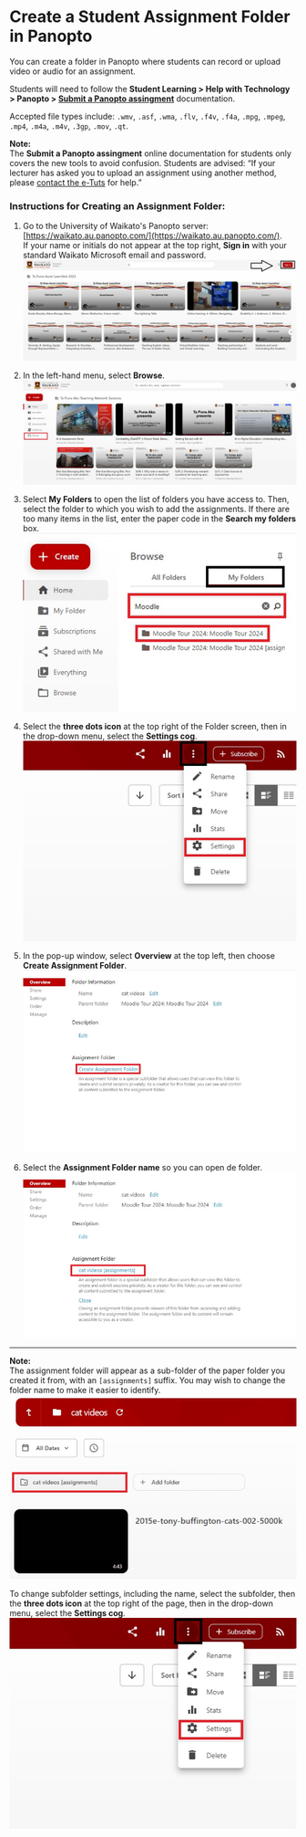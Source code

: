 # Create a Student Assignment Folder in Panopto

You can create a folder in Panopto where students can record or upload video or audio for an assignment.

Students will need to follow the **Student Learning > Help with Technology > Panopto > [Submit a Panopto assingment](https://www.waikato.ac.nz/students/teaching-and-learning/student/help-with-technology/panopto/panopto-assignments/)** documentation.

Accepted file types include: `.wmv`, `.asf`, `.wma`, `.flv`, `.f4v`, `.f4a`, `.mpg`, `.mpeg`, `.mp4`, `.m4a`, `.m4v`, `.3gp`, `.mov`, `.qt`.

**Note:**  
The **Submit a Panopto assingment** online documentation for students only covers the new tools to avoid confusion. Students are advised: “If your lecturer has asked you to upload an assignment using another method, please [contact the e-Tuts](https://www.waikato.ac.nz/students/teaching-and-learning/student/the-etuts-team/) for help.”

### Instructions for Creating an Assignment Folder:

1. Go to the University of Waikato's Panopto server: [https://waikato.au.panopto.com/](https://waikato.au.panopto.com/).  
   If your name or initials do not appear at the top right, **Sign in** with your standard Waikato Microsoft email and password.  
   ![](Panopto/images/staff-panopto-signin-selected-w.jpg)

2. In the left-hand menu, select **Browse**.  
   ![](Panopto/images/staff-panopto-browse-selected-w.jpg)

3. Select **My Folders** to open the list of folders you have access to. Then, select the folder to which you wish to add the assignments. If there are too many items in the list, enter the paper code in the **Search my folders** box.  
   ![](Panopto/images/staff-panopto-myfolders-folderselected-n.jpg)

4. Select the **three dots icon** at the top right of the Folder screen, then in the drop-down menu, select the **Settings cog**.  
   ![](Panopto/images/staff-panopto-foldersettings-selected-n.jpg)

5. In the pop-up window, select **Overview** at the top left, then choose **Create Assignment Folder**.  
   ![](Panopto/images/staff-panopto-createassignmentfolder-n.jpg)

6. Select the **Assignment Folder name** so you can open de folder.  
   ![](Panopto/images/staff-panopto-assignmentfolder-selected-n.jpg)
---
**Note:**  
The assignment folder will appear as a sub-folder of the paper folder you created it from, with an `[assignments]` suffix. You may wish to change the folder name to make it easier to identify.  
![](Panopto/images/staff-panopto-assignment-subfolder-selected-n.jpg)

To change subfolder settings, including the name, select the subfolder, then the **three dots icon** at the top right of the page, then in the drop-down menu, select the **Settings cog**.  
![](Panopto/images/staff-panopto-foldersettings-selected-n.jpg)
